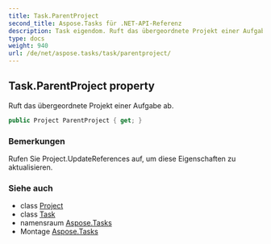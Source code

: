 ```yaml
---
title: Task.ParentProject
second_title: Aspose.Tasks für .NET-API-Referenz
description: Task eigendom. Ruft das übergeordnete Projekt einer Aufgabe ab.
type: docs
weight: 940
url: /de/net/aspose.tasks/task/parentproject/
---
```

## Task.ParentProject property

Ruft das übergeordnete Projekt einer Aufgabe ab.

```csharp
public Project ParentProject { get; }
```

### Bemerkungen

Rufen Sie Project.UpdateReferences auf, um diese Eigenschaften zu aktualisieren.

### Siehe auch

* class [Project](../../project/)
* class [Task](../)
* namensraum [Aspose.Tasks](../../task/)
* Montage [Aspose.Tasks](../../../)


